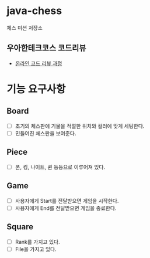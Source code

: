 # java-chess

체스 미션 저장소

## 우아한테크코스 코드리뷰

- [온라인 코드 리뷰 과정](https://github.com/woowacourse/woowacourse-docs/blob/master/maincourse/README.md)

# 기능 요구사항

## Board
- [ ] 초기의 체스판에 기물을 적절한 위치와 컬러에 맞게 세팅한다.
- [ ] 민들어진 체스판을 보여준다.

## Piece
- [ ] 폰, 킹, 나이트, 퀸 등등으로 이루어져 있다.

## Game
- [ ] 사용자에게 Start를 전달받으면 게임을 시작한다.
- [ ] 사용자에게 End를 전달받으면 게임을 종료한다.

## Square
- [ ] Rank를 가지고 있다.
- [ ] File을 가지고 있다.
